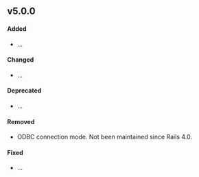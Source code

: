 
## v5.0.0

#### Added

* ...

#### Changed

* ...

#### Deprecated

* ...

#### Removed

* ODBC connection mode. Not been maintained since Rails 4.0.

#### Fixed

* ...

